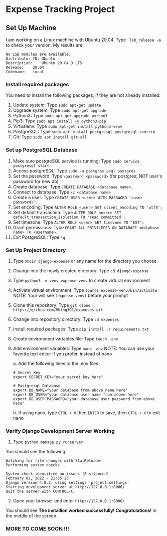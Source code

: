 # Expense Tracking Project

## Set Up Machine
I am working on a Linux machine with Ubuntu 20.04.
Type ` lsb_release -a` to check your version.  My results are:

```
No LSB modules are available.
Distributor ID:	Ubuntu
Description:	Ubuntu 20.04.3 LTS
Release:	20.04
Codename:	focal
```

### Install required packages

You need to install the following packages, if they are not already installed:
1. Update system: Type `sudo apt-get update`
2. Upgrade system: Type `sudo apt-get upgrade`
3. Python3: Type `sudo apt-get upgrade python3`
4. Pip3: Type `sudo apt install -y python3-pip`
5. Virtualenv: Type `sudo apt-get install python3-venv`
6. PostgreSQL: Type `sudo apt install postgresql postgresql-contrib`
7. Git: Type `sudo apt install git-all`

### Set up PostgreSQL Database

1. Make sure postgreSQL service is running: Type `sudo service postgresql start`
2. Access postgreSQL: Type `sudo -u postgres psql postgres`
3. Set the password: Type `\password <password>` (for postgres; NOT user's password for new db)
4. Create database: Type `CREATE DATABASE <database name>;`
5. Connect to database: Type `\c <database name>`
6. Create a user: Type `CREATE USER <user> WITH PASSWORD '<user password>';`
7. Set encoding: Type `ALTER ROLE <user> SET client_encoding TO 'utf8';`
8. Set default transaction: Type `ALTER ROLE <user> SET default_transaction_isolation TO 'read committed';`
9. Set timezone: Type `ALTER ROLE <user> SET timezone TO 'EST';`
10. Grant permissions: Type `GRANT ALL PRIVILEGES ON DATABASE <database name> TO <username>;`
11. Exit PostgreSQL: Type `\q`

### Set Up Project Directory

1. Type `mkdir django-expense` or any name for the directory you choose
2. Change into the newly created directory: Type `cd django-expense`
3. Type `python3 -m venv expense-venv` to create virtural environment
4. Activate virtual environment: Type `source expense-venv/bin/activate`
   NOTE:  Your will see `(expense-venv)` before your prompt
5. Clone this repository: Type `git clone https://github.com/MKing301/expenses.git`
6. Change into repository directory: Type `cd expenses`
7. Install required packages: Type `pip install -r requirements.txt`
8. Create environment variables file: Type `touch .env`
9. Add environment variables: Type `nano .env`
   NOTE: You can use your favorite text editor if you prefer, instead of nano

   a. Add the following lines to the .env files

   ```
   # Secret Key
   export SECRET_KEY="your secret key here"

   # Postgresql Database
   export DB_NAME="your database from above name here"
   export DB_USER="your database user name from above here"
   export DB_USER_PASSWORD="your database user password from above here"
   ```

   b. If using nano, type `CTRL + O` then `ENTER` to save, then `CTRL + X` to exit nano

### Verify Django Development Server Working

1. Type `python manage.py runserver`

You should see the following:

```
Watching for file changes with StatReloader
Performing system checks...

System check identified no issues (0 silenced).
February 02, 2022 - 21:35:23
Django version 4.0.2, using settings 'project.settings'
Starting development server at http://127.0.0.1:8000/
Quit the server with CONTROL-C.
```

2. Open your browser and enter `http://127.0.0.1:8000/`

You should see **The installion worked successfully! Congratulations!** in the middle of the screen.

### MORE TO COME SOON !!!
